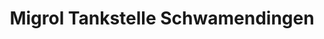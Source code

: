 ---
title: "Migrol Tankstelle Schwamendingen"
url: /zuerich/migrol-tankstelle-schwamendingen/
shop: Allgemein
---
